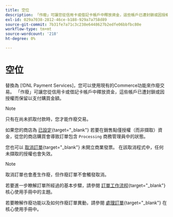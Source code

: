 ```yaml
---
title: 空位
description: 「作廢」可讓您從信用卡或借記卡帳戶中釋放資金，這些帳戶已遭封鎖或因授權而保留以支付購買金額。
exl-id: 029a7038-2812-46ce-b188-929a7a758d89
source-git-commit: 7b31fe7a71c3c238e6448627b2edfe06bbfbc80e
workflow-type: tm+mt
source-wordcount: '218'
ht-degree: 0%

---
```


# 空位

替換為 [!DNL Payment Services]，您可以使用現有的Commerce功能來作廢交易。 「作廢」可讓您從信用卡或借記卡帳戶中釋放資金，這些帳戶已遭封鎖或因授權而保留以支付購買金額。

>[!NOTE]
>
>只有在尚未抓取付款時，您才能作廢交易。

如果您的商店為 [已設定](https://docs.magento.com/user-guide/configuration/sales/payment-methods.html#payment-actions){target="_blank"} 若要在銷售點僅授權（而非擷取）資金，從您的商店購買會導致訂單包含 `Processing` 商務管理員中的狀態。

您也可以 [取消訂單](https://docs.magento.com/user-guide/sales/order-update.html#cancel-a-pending-order){target="_blank"} 未開立商業發票。 在該取消程式中，任何未擷取的授權也會失效。

>[!NOTE]
>
>取消訂單也會產生作廢，但作廢訂單不會觸發取消。

若要進一步瞭解訂單所經過的基本步驟，請參閱 [訂單工作流程](https://docs.magento.com/user-guide/sales/order-workflow.html){target="_blank"} 核心使用手冊中的主題。

若要瞭解作廢功能以及如何作廢訂單異動，請參閱 [處理訂單](https://docs.magento.com/user-guide/sales/order-processing.html){target="_blank"} 在核心使用手冊中。
